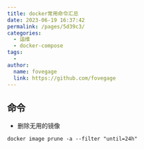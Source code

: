 ```yaml
---
title: docker常用命令汇总
date: 2023-06-19 16:37:42
permalink: /pages/5d39c3/
categories:
  - 运维
  - docker-compose
tags:
  - 
author: 
  name: fovegage
  link: https://github.com/fovegage
---
```

## 命令

- 删除无用的镜像

```
docker image prune -a --filter "until=24h"
```